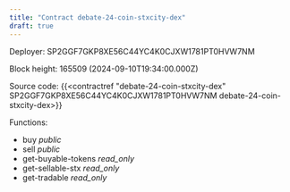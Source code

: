```yaml
---
title: "Contract debate-24-coin-stxcity-dex"
draft: true
---
```

Deployer: SP2GGF7GKP8XE56C44YC4K0CJXW1781PT0HVW7NM


 



Block height: 165509 (2024-09-10T19:34:00.000Z)

Source code: {{<contractref "debate-24-coin-stxcity-dex" SP2GGF7GKP8XE56C44YC4K0CJXW1781PT0HVW7NM debate-24-coin-stxcity-dex>}}

Functions:

* buy _public_
* sell _public_
* get-buyable-tokens _read_only_
* get-sellable-stx _read_only_
* get-tradable _read_only_
